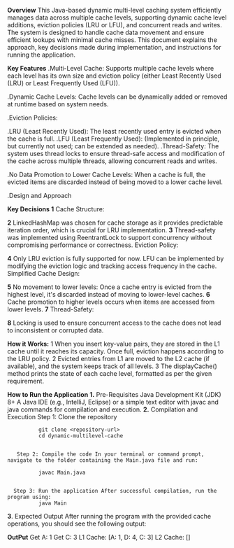 **Overview**
This Java-based dynamic multi-level caching system efficiently manages data across multiple cache levels, supporting dynamic cache level additions, eviction policies (LRU or LFU), and concurrent reads and writes. The system is designed to handle cache data movement and ensure efficient lookups with minimal cache misses. This document explains the approach, key decisions made during implementation, and instructions for running the application.


**Key Features**
.Multi-Level Cache: Supports multiple cache levels where each level has its own size and eviction policy (either Least Recently Used (LRU) or Least Frequently Used (LFU)).

.Dynamic Cache Levels: Cache levels can be dynamically added or removed at runtime based on system needs.

.Eviction Policies:

.LRU (Least Recently Used): The least recently used entry is evicted when the cache is full.
.LFU (Least Frequently Used): (Implemented in principle, but currently not used; can be extended as needed).
.Thread-Safety: The system uses thread locks to ensure thread-safe access and modification of the cache across multiple threads, allowing concurrent reads and writes.

.No Data Promotion to Lower Cache Levels: When a cache is full, the evicted items are discarded instead of being moved to a lower cache level.

.Design and Approach


**Key Decisions**
**1** Cache Structure:

**2** LinkedHashMap was chosen for cache storage as it provides predictable iteration order, which is crucial for LRU implementation.
**3** Thread-safety was implemented using ReentrantLock to support concurrency without compromising performance or correctness.
Eviction Policy:

**4** Only LRU eviction is fully supported for now. LFU can be implemented by modifying the eviction logic and tracking access frequency in the cache.
Simplified Cache Design:

**5** No movement to lower levels: Once a cache entry is evicted from the highest level, it's discarded instead of moving to lower-level caches.
**6** Cache promotion to higher levels occurs when items are accessed from lower levels.
**7** Thread-Safety:

**8** Locking is used to ensure concurrent access to the cache does not lead to inconsistent or corrupted data.



**How it Works:**
1 When you insert key-value pairs, they are stored in the L1 cache until it reaches its capacity. Once full, eviction happens according to the LRU policy.
2 Evicted entries from L1 are moved to the L2 cache (if available), and the system keeps track of all levels.
3 The displayCache() method prints the state of each cache level, formatted as per the given requirement.



**How to Run the Application**
**1.** Pre-Requisites
 Java Development Kit (JDK) 8+
 A Java IDE (e.g., IntelliJ, Eclipse) or a simple text editor with javac and java commands for compilation and execution.
**2.** Compilation and Execution
       Step 1: Clone the repository

              git clone <repository-url>
              cd dynamic-multilevel-cache


       Step 2: Compile the code In your terminal or command prompt, navigate to the folder containing the Main.java file and run:

              javac Main.java


      Step 3: Run the application After successful compilation, run the program using:
              java Main
**3**. Expected Output
       After running the program with the provided cache operations, you should see the following output:

**OutPut**
Get A: 1
Get C: 3
L1 Cache: [A: 1, D: 4, C: 3]
L2 Cache: []
